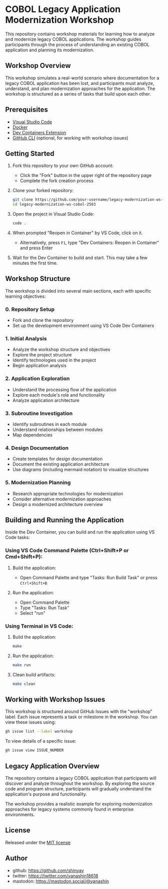 # COBOL Legacy Application Modernization Workshop

This repository contains workshop materials for learning how to analyze and modernize legacy COBOL applications. The workshop guides participants through the process of understanding an existing COBOL application and planning its modernization.

## Workshop Overview

This workshop simulates a real-world scenario where documentation for a legacy COBOL application has been lost, and participants must analyze, understand, and plan modernization approaches for the application. The workshop is structured as a series of tasks that build upon each other.

## Prerequisites

- [Visual Studio Code](https://code.visualstudio.com/)
- [Docker](https://www.docker.com/)
- [Dev Containers Extension](https://marketplace.visualstudio.com/items?itemName=ms-vscode-remote.remote-containers)
- [GitHub CLI](https://cli.github.com/) (optional, for working with workshop issues)

## Getting Started

1. Fork this repository to your own GitHub account:
   - Click the "Fork" button in the upper right of the repository page
   - Complete the fork creation process

2. Clone your forked repository:
   ```bash
   git clone https://github.com/your-username/legacy-modernization-ws-cobol-2503.git
   cd legacy-modernization-ws-cobol-2503
   ```

3. Open the project in Visual Studio Code:
   ```bash
   code .
   ```

4. When prompted "Reopen in Container" by VS Code, click on it.
   - Alternatively, press `F1`, type "Dev Containers: Reopen in Container" and press Enter

5. Wait for the Dev Container to build and start. This may take a few minutes the first time.

## Workshop Structure

The workshop is divided into several main sections, each with specific learning objectives:

### 0. Repository Setup
- Fork and clone the repository
- Set up the development environment using VS Code Dev Containers

### 1. Initial Analysis
- Analyze the workshop structure and objectives
- Explore the project structure
- Identify technologies used in the project
- Begin application analysis

### 2. Application Exploration
- Understand the processing flow of the application
- Explore each module's role and functionality
- Analyze application architecture

### 3. Subroutine Investigation
- Identify subroutines in each module
- Understand relationships between modules
- Map dependencies

### 4. Design Documentation
- Create templates for design documentation
- Document the existing application architecture
- Use diagrams (including mermaid notation) to visualize structures

### 5. Modernization Planning
- Research appropriate technologies for modernization
- Consider alternative modernization approaches
- Design a modernized architecture overview

## Building and Running the Application

Inside the Dev Container, you can build and run the application using VS Code tasks:

### Using VS Code Command Palette (Ctrl+Shift+P or Cmd+Shift+P):
1. Build the application:
   - Open Command Palette and type "Tasks: Run Build Task" or press `Ctrl+Shift+B`

2. Run the application:
   - Open Command Palette
   - Type "Tasks: Run Task"
   - Select "run"

### Using Terminal in VS Code:
1. Build the application:
   ```bash
   make
   ```

2. Run the application:
   ```bash
   make run
   ```

3. Clean build artifacts:
   ```bash
   make clean
   ```

## Working with Workshop Issues

This workshop is structured around GitHub Issues with the "workshop" label. Each issue represents a task or milestone in the workshop. You can view these issues using:

```bash
gh issue list --label workshop
```

To view details of a specific issue:

```bash
gh issue view ISSUE_NUMBER
```

## Legacy Application Overview

The repository contains a legacy COBOL application that participants will discover and analyze throughout the workshop. By exploring the source code and program structure, participants will gradually understand the application's purpose and functionality.

The workshop provides a realistic example for exploring modernization approaches for legacy systems commonly found in enterprise environments.

## License

Released under the [MIT license](https://gist.githubusercontent.com/shinyay/56e54ee4c0e22db8211e05e70a63247e/raw/f3ac65a05ed8c8ea70b653875ccac0c6dbc10ba1/LICENSE)

## Author

- github: <https://github.com/shinyay>
- twitter: <https://twitter.com/yanashin18618>
- mastodon: <https://mastodon.social/@yanashin>
